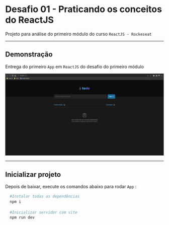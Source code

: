 # Desafio 01 - Praticando os conceitos do ReactJS

Projeto para análise do primeiro módulo do curso `ReactJS - Rockeseat`

---

## Demonstração

Entrega do primeiro `App` em `ReactJS` do desafio do primeiro módulo

<img src=".github/preview.gif" alt="Visualização do App pronto">

---

## Inicializar projeto

Depois de baixar, execute os comandos abaixo para rodar `App` :

```bash
  #Instalar todas as dependências
  npm i

  #Inicializar servidor com vite
  npm run dev
```
